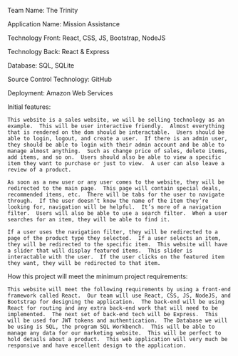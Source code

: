 Team Name: The Trinity

Application Name: Mission Assistance

Technology Front: React, CSS, JS, Bootstrap, NodeJS

Technology Back: React & Express

Database: SQL, SQLite

Source Control Technology: GitHub

Deployment: Amazon Web Services

Initial features:  

    This website is a sales website, we will be selling technology as an example.  This will be user interactive friendly.  Almost everything that is rendered on the dom should be interactable.  Users should be able to login, logout, and create a user.  If there is an admin user, they should be able to login with their admin account and be able to manage almost anything.  Such as change price of sales, delete items, add items, and so on.  Users should also be able to view a specific item they want to purchase or just to view.  A user can also leave a review of a product.

	As soon as a new user or any user comes to the website, they will be redirected to the main page.  This page will contain special deals, recommended items, etc.  There will be tabs for the user to navigate through.  If the user doesn’t know the name of the item they’re looking for, navigation will be helpful.  It’s more of a navigation filter.  Users will also be able to use a search filter.  When a user searches for an item, they will be able to find it.

	If a user uses the navigation filter, they will be redirected to a page of the product type they selected.  If a user selects an item, they will be redirected to the specific item.  This website will have a slider that will display featured items.  This slider is interactable with the user.  If the user clicks on the featured item they want, they will be redirected to that item.

How this project will meet the minimum project requirements:

	This website will meet the following requirements by using a front-end framework called React.  Our team will use React, CSS, JS, NodeJS, and Bootstrap for designing the application.  The back-end will be using React for routing and any extra back-end work that will need to be implemented.  The next set of back-end tech will be Express.  This will be used for JWT tokens and authentication.  The Database we will be using is SQL, the program SQL Workbench.  This will be able to manage any data for our marketing website.  This will be perfect to hold details about a product.  This web application will very much be responsive and have excellent design to the application.

